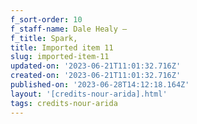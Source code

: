 ```yaml
---
f_sort-order: 10
f_staff-name: Dale Healy –
f_title: Spark,
title: Imported item 11
slug: imported-item-11
updated-on: '2023-06-21T11:01:32.716Z'
created-on: '2023-06-21T11:01:32.716Z'
published-on: '2023-06-28T14:12:18.164Z'
layout: '[credits-nour-arida].html'
tags: credits-nour-arida
---
```




